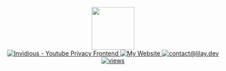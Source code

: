 <div id="header" align="center">
  <img src="https://media2.giphy.com/media/v1.Y2lkPTc5MGI3NjExcmFtMDlhbTZicXl6dWVhbjgxaHZkbTFreDVjcnQ0bnZicG44cHI4NyZlcD12MV9pbnRlcm5hbF9naWZfYnlfaWQmY3Q9cw/dNbYAgjq4Y1HHgvSCH/giphy.gif" width="100"/>
</div>
<div id="badges" align="center">
  <a href="https://lilay.dev">
  <img src="https://img.shields.io/website?url=https%3A%2F%2Flilay.dev&label=Website&labelColor=%23594E32" alt="Invidious - Youtube Privacy Frontend"/>
  <a href="https://vid.lilay.dev">
  <img src="https://img.shields.io/website?url=https%3A%2F%2Fvid.lilay.dev&label=Invidious&labelColor=%231B1B1D" alt="My Website"/>
  <a href="mailto:contact@lilay.dev">
  <img src="https://img.shields.io/badge/Email%20Me-blue" alt="contact@lilay.dev"/>
  <a href="https://github.com/li-lay">
  <img src="https://komarev.com/ghpvc/?username=li-lay&style=flat-square&color=blue" alt="views"/>
</div>
